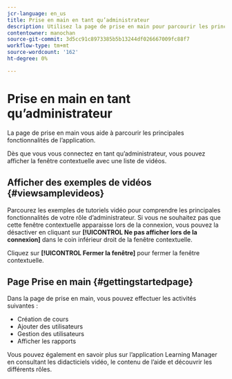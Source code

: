 ```yaml
---
jcr-language: en_us
title: Prise en main en tant qu’administrateur
description: Utilisez la page de prise en main pour parcourir les principales fonctionnalités d’administration d’Adobe Learning Manager.
contentowner: manochan
source-git-commit: 3d5cc91c8973385b5b13244df026667009fc88f7
workflow-type: tm+mt
source-wordcount: '162'
ht-degree: 0%

---
```




# Prise en main en tant qu’administrateur

La page de prise en main vous aide à parcourir les principales fonctionnalités de l’application.

Dès que vous vous connectez en tant qu’administrateur, vous pouvez afficher la fenêtre contextuelle avec une liste de vidéos.

## Afficher des exemples de vidéos {#viewsamplevideos}

Parcourez les exemples de tutoriels vidéo pour comprendre les principales fonctionnalités de votre rôle d’administrateur. Si vous ne souhaitez pas que cette fenêtre contextuelle apparaisse lors de la connexion, vous pouvez la désactiver en cliquant sur **[!UICONTROL Ne pas afficher lors de la connexion]** dans le coin inférieur droit de la fenêtre contextuelle.

Cliquez sur **[!UICONTROL Fermer la fenêtre]** pour fermer la fenêtre contextuelle.

<!--![](assets/welcome-videos-e1439961904106.png)-->

## Page Prise en main {#gettingstartedpage}

Dans la page de prise en main, vous pouvez effectuer les activités suivantes :

* Création de cours
* Ajouter des utilisateurs
* Gestion des utilisateurs
* Afficher les rapports

Vous pouvez également en savoir plus sur l’application Learning Manager en consultant les didacticiels vidéo, le contenu de l’aide et découvrir les différents rôles.

<!--![](assets/admin-landing-page-300x204.png)-->
